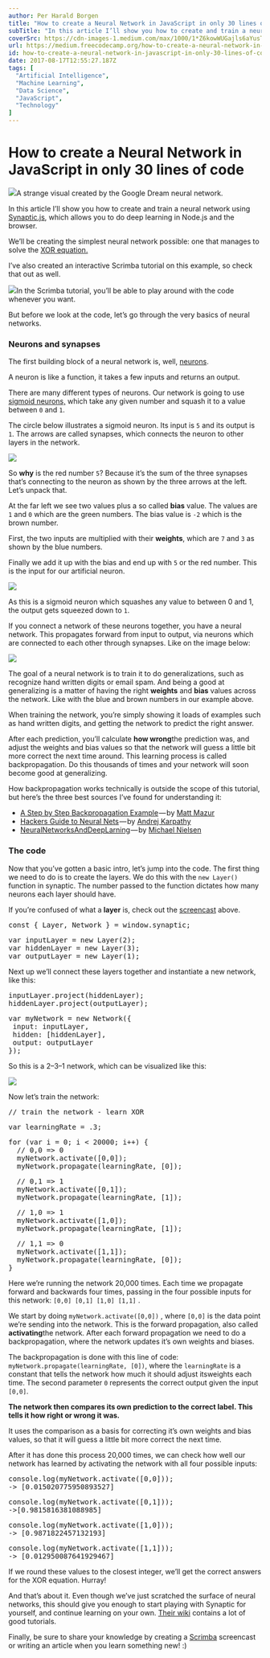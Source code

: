```yaml
---
author: Per Harald Borgen
title: "How to create a Neural Network in JavaScript in only 30 lines of code"
subTitle: "In this article I’ll show you how to create and train a neural network using Synaptic.js, which allows you to do deep learning in Node.js…"
coverSrc: https://cdn-images-1.medium.com/max/1000/1*Z6kowWUGajls6aYusTy4oA.jpeg
url: https://medium.freecodecamp.org/how-to-create-a-neural-network-in-javascript-in-only-30-lines-of-code-343dafc50d49
id: how-to-create-a-neural-network-in-javascript-in-only-30-lines-of-code-343dafc50d49
date: 2017-08-17T12:55:27.187Z
tags: [
  "Artificial Intelligence",
  "Machine Learning",
  "Data Science",
  "JavaScript",
  "Technology"
]
---
```

# How to create a Neural Network in JavaScript in only 30 lines of code

![](https://cdn-images-1.medium.com/max/2000/1*Z6kowWUGajls6aYusTy4oA.jpeg)A strange visual created by the Google Dream neural network.

In this article I’ll show you how to create and train a neural network using [Synaptic.js](https://synaptic.juancazala.com/#/), which allows you to do deep learning in Node.js and the browser.

We’ll be creating the simplest neural network possible: one that manages to solve the [XOR equation.](https://en.wikipedia.org/wiki/Exclusive_or)

I’ve also created an interactive Scrimba tutorial on this example, so check that out as well.

[![](https://cdn-images-1.medium.com/max/2000/1*RcK-DD5atXLQ6C4Q-K3yyg.png)](https://scrimba.com/casts/cast-1980)In the Scrimba tutorial, you’ll be able to play around with the code whenever you want.

But before we look at the code, let’s go through the very basics of neural networks.

### Neurons and synapses

The first building block of a neural network is, well, [neurons](https://medium.com/learning-new-stuff/how-to-learn-neural-networks-758b78f2736e).

A neuron is like a function, it takes a few inputs and returns an output.

There are many different types of neurons. Our network is going to use [sigmoid neurons,](https://en.wikipedia.org/wiki/Sigmoid_function) which take any given number and squash it to a value between `0` and `1`.

The circle below illustrates a sigmoid neuron. Its input is `5` and its output is `1`. The arrows are called synapses, which connects the neuron to other layers in the network.

![](https://cdn-images-1.medium.com/max/1600/1*TGn24UaXx1LNcyuiySa0NQ.png)

So **why** is the red number `5`? Because it’s the sum of the three synapses that’s connecting to the neuron as shown by the three arrows at the left. Let’s unpack that.

At the far left we see two values plus a so called **bias** value. The values are `1` and `0` which are the green numbers. The bias value is `-2` which is the brown number.

First, the two inputs are multiplied with their **weights**, which are `7` and `3` as shown by the blue numbers.

Finally we add it up with the bias and end up with `5` or the red number. This is the input for our artificial neuron.

![](https://cdn-images-1.medium.com/max/1600/1*CjCW6wYx4zYF_X6OnaDCNQ.png)

As this is a sigmoid neuron which squashes any value to between 0 and 1, the output gets squeezed down to `1`.

If you connect a network of these neurons together, you have a neural network. This propagates forward from input to output, via neurons which are connected to each other through synapses. Like on the image below:

![](https://cdn-images-1.medium.com/max/1600/1*9dt933ts_01LH25ERAM8mw.png)

The goal of a neural network is to train it to do generalizations, such as recognize hand written digits or email spam. And being a good at generalizing is a matter of having the right **weights** and **bias** values across the network. Like with the blue and brown numbers in our example above.

When training the network, you’re simply showing it loads of examples such as hand written digits, and getting the network to predict the right answer.

After each prediction, you’ll calculate **how wrong**the prediction was, and adjust the weights and bias values so that the network will guess a little bit more correct the next time around. This learning process is called backpropagation. Do this thousands of times and your network will soon become good at generalizing.

How backpropagation works technically is outside the scope of this tutorial, but here’s the three best sources I’ve found for understanding it:

*   [A Step by Step Backpropagation Example](http://mattmazur.com/2015/03/17/a-step-by-step-backpropagation-example/) — by [Matt Mazur](https://medium.com/@mhmazur)
*   [Hackers Guide to Neural Nets](http://karpathy.github.io/neuralnets/) — by [Andrej Karpathy](https://medium.com/@karpathy)
*   [NeuralNetworksAndDeepLarning](http://neuralnetworksanddeeplearning.com/chap1.html) — by [Michael Nielsen](https://twitter.com/michael_nielsen)

### The code

Now that you’ve gotten a basic intro, let’s jump into the code. The first thing we need to do is to create the layers. We do this with the `new Layer()` function in synaptic. The number passed to the function dictates how many neurons each layer should have.

If you’re confused of what a **layer** is, check out the [screencast](https://scrimba.com/casts/cast-1980) above.

<pre name="4194" id="4194" class="graf graf--pre graf-after--p">const { Layer, Network } = window.synaptic;</pre>

<pre name="dde9" id="dde9" class="graf graf--pre graf-after--pre">var inputLayer = new Layer(2);  
var hiddenLayer = new Layer(3);  
var outputLayer = new Layer(1);</pre>

Next up we’ll connect these layers together and instantiate a new network, like this:

<pre name="24b2" id="24b2" class="graf graf--pre graf-after--p">inputLayer.project(hiddenLayer);  
hiddenLayer.project(outputLayer);</pre>

<pre name="2b8a" id="2b8a" class="graf graf--pre graf-after--pre">var myNetwork = new Network({  
 input: inputLayer,  
 hidden: [hiddenLayer],  
 output: outputLayer  
});</pre>

So this is a 2–3–1 network, which can be visualized like this:

![](https://cdn-images-1.medium.com/max/1600/1*IjY3wFF24sK9UhiOlf36Bw.png)

Now let’s train the network:

<pre name="1baa" id="1baa" class="graf graf--pre graf-after--p">// train the network - learn XOR</pre>

<pre name="e03f" id="e03f" class="graf graf--pre graf-after--pre">var learningRate = .3;</pre>

<pre name="c8a4" id="c8a4" class="graf graf--pre graf-after--pre">for (var i = 0; i < 20000; i++) {  
  // 0,0 => 0  
  myNetwork.activate([0,0]);  
  myNetwork.propagate(learningRate, [0]);</pre>

<pre name="c97b" id="c97b" class="graf graf--pre graf-after--pre">  // 0,1 => 1  
  myNetwork.activate([0,1]);  
  myNetwork.propagate(learningRate, [1]);</pre>

<pre name="1022" id="1022" class="graf graf--pre graf-after--pre">  // 1,0 => 1  
  myNetwork.activate([1,0]);  
  myNetwork.propagate(learningRate, [1]);</pre>

<pre name="4b6f" id="4b6f" class="graf graf--pre graf-after--pre">  // 1,1 => 0  
  myNetwork.activate([1,1]);  
  myNetwork.propagate(learningRate, [0]);  
}</pre>

Here we’re running the network 20,000 times. Each time we propagate forward and backwards four times, passing in the four possible inputs for this network: `[0,0] [0,1] [1,0] [1,1]` .

We start by doing `myNetwork.activate([0,0])` , where `[0,0]` is the data point we’re sending into the network. This is the forward propagation, also called **activating**the network. After each forward propagation we need to do a backpropagation, where the network updates it’s own weights and biases.

The backpropagation is done with this line of code: `myNetwork.propagate(learningRate, [0])`, where the `learningRate` is a constant that tells the network how much it should adjust itsweights each time. The second parameter `0` represents the correct output given the input `[0,0]`.

**The network then compares its own prediction to the correct label. This tells it how right or wrong it was.**

It uses the comparison as a basis for correcting it’s own weights and bias values, so that it will guess a little bit more correct the next time.

After it has done this process 20,000 times, we can check how well our network has learned by activating the network with all four possible inputs:

<pre name="3d9f" id="3d9f" class="graf graf--pre graf-after--p">console.log(myNetwork.activate([0,0]));   
-> [0.015020775950893527]</pre>

<pre name="b653" id="b653" class="graf graf--pre graf-after--pre">console.log(myNetwork.activate([0,1]));  
->[0.9815816381088985]</pre>

<pre name="e6be" id="e6be" class="graf graf--pre graf-after--pre">console.log(myNetwork.activate([1,0]));  
-> [0.9871822457132193]</pre>

<pre name="574c" id="574c" class="graf graf--pre graf-after--pre">console.log(myNetwork.activate([1,1]));  
-> [0.012950087641929467]</pre>

If we round these values to the closest integer, we’ll get the correct answers for the XOR equation. Hurray!

And that’s about it. Even though we’ve just scratched the surface of neural networks, this should give you enough to start playing with Synaptic for yourself, and continue learning on your own. [Their wiki](https://github.com/cazala/synaptic/wiki) contains a lot of good tutorials.

Finally, be sure to share your knowledge by creating a [Scrimba](http://scrimba.com) screencast or writing an article when you learn something new! :)
